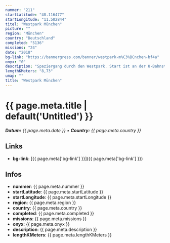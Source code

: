 ```yaml
---
nummer: "211"
startLatitude: "48.116477"
startLongitude: "11.502844"
titel: "Westpark München"
picture: ""
region: "München"
country: "Deutschland"
completed: "5136"
missions: "24"
date: "2018"
bg-link: "https://bannergress.com/banner/westpark-m%C3%BCnchen-bf4a"
onyx: "0"
description: "Spaziergang durch den Westpark. Start ist an der U-Bahnstation Holzapfelkreuth, sie endet am Harras"
lengthKMeters: "8,73"
umap: ""
title: "Westpark München"
---
```

# {{ page.meta.title | default('Untitled') }}

_**Datum:** {{ page.meta.date }} • **Country:** {{ page.meta.country }}_

## Links
- **bg-link**: [{{ page.meta['bg-link'] }}]({{ page.meta['bg-link'] }})

## Infos
- **nummer**: {{ page.meta.nummer }}
- **startLatitude**: {{ page.meta.startLatitude }}
- **startLongitude**: {{ page.meta.startLongitude }}
- **region**: {{ page.meta.region }}
- **country**: {{ page.meta.country }}
- **completed**: {{ page.meta.completed }}
- **missions**: {{ page.meta.missions }}
- **onyx**: {{ page.meta.onyx }}
- **description**: {{ page.meta.description }}
- **lengthKMeters**: {{ page.meta.lengthKMeters }}
